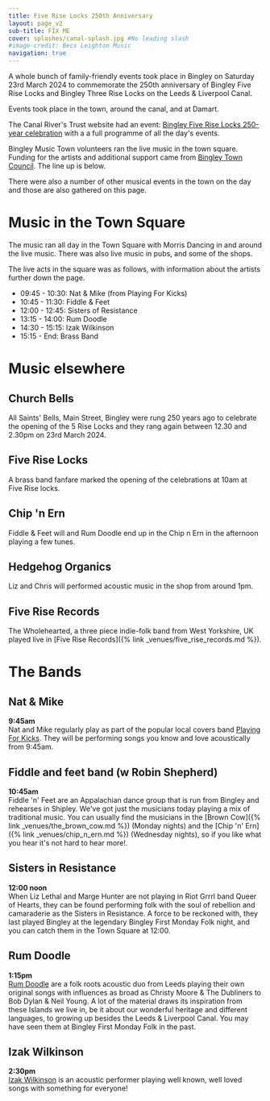 ```yaml
---
title: Five Rise Locks 250th Anniversary
layout: page_v2
sub-title: FIX ME 
cover: splashes/canal-splash.jpg #No leading slash
#image-credit: Becs Leighton Music
navigation: true
---
```


A whole bunch of family-friendly events took place in Bingley on Saturday 23rd March 2024 to commemorate the 250th anniversary of Bingley Five Rise Locks and Bingley Three Rise Locks on the Leeds & Liverpool Canal.

Events took place in the town, around the canal, and at Damart.

The Canal River's Trust website had an event: [Bingley Five Rise Locks 250-year celebration](https://canalrivertrust.org.uk/things-to-do/events/canal-events-canal-festivals/2024-03-23-bingley-five-rise-locks-250-year-celebration) with a a full programme of all the day's events.

Bingley Music Town volunteers ran the live music in the town square. Funding for the artists and additional support came from [Bingley Town Council](https://bingleytowncouncil.gov.uk/). The line up is below.

There were also a number of other musical events in the town on the day and those are also gathered on this page.


# Music in the Town Square

The music ran all day in the Town Square with Morris Dancing in and around the live music. There was also live music in pubs, and some of the shops.

The live acts in the square was as follows, with information about the artists further down the page.  

* 09:45 - 10:30: Nat & Mike (from Playing For Kicks)
* 10:45 - 11:30: Fiddle & Feet
* 12:00 - 12:45: Sisters of Resistance
* 13:15 - 14:00: Rum Doodle
* 14:30 - 15:15: Izak Wilkinson
* 15:15 - End: Brass Band

# Music elsewhere

## Church Bells

All Saints' Bells, Main Street, Bingley were rung 250 years ago to celebrate the opening of the 5 Rise Locks and they rang again between 12.30 and 2.30pm on 23rd March 2024.

## Five Rise Locks

A brass band fanfare marked the opening of the celebrations at 10am at Five Rise locks.

## Chip 'n Ern

Fiddle & Feet will and Rum Doodle end up in the Chip n Ern in the afternoon playing a few tunes.

## Hedgehog Organics

Liz and Chris will performed acoustic music in the shop from around 1pm.

## Five Rise Records

The Wholehearted, a three piece indie-folk band from West Yorkshire, UK played live in [Five Rise Records]({% link _venues/five_rise_records.md %}).

# The Bands

## Nat & Mike 

**9:45am**<br>Nat and Mike regularly play as part of the popular local covers band [Playing For Kicks](https://playingforkicks.co.uk/). They will be performing songs you know and love acoustically from 9:45am.

## Fiddle and feet band (w Robin Shepherd)

**10:45am**<br>Fiddle 'n' Feet are an Appalachian dance group that is run from Bingley and rehearses in Shipley. We've got just the musicians today playing a mix of traditional music. You can usually find the musicians in the [Brown Cow]({% link _venues/the_brown_cow.md %}) (Monday nights) and the [Chip 'n' Ern]({% link _venues/chip_n_ern.md %}) (Wednesday nights), so if you like what you hear it's not hard to hear more!. 

## Sisters in Resistance 

**12:00 noon**<br>When Liz Lethal and Marge Hunter are not playing in Riot Grrrl band Queer of Hearts, they can be found  performing folk with the soul of rebellion and camaraderie as the Sisters in Resistance. A force to be reckoned with, they last played Bingley at the legendary Bingley First Monday Folk night, and you can catch them in the Town Square at 12:00. 

## Rum Doodle

**1:15pm**<br>[Rum Doodle]((https://www.facebook.com/rumdoodle1000)) are a folk roots acoustic duo from Leeds playing their own original songs with influences as broad as Christy Moore & The Dubliners to Bob Dylan & Neil Young. A lot of the material draws its inspiration from these Islands we live in, be it about our wonderful heritage and different languages, to growing up besides the Leeds & Liverpool Canal. You may have seen them at Bingley First Monday Folk in the past.

## Izak Wilkinson

**2:30pm**<br>[Izak Wilkinson](https://www.facebook.com/IzakWilkinson/) is an acoustic performer playing well known, well loved songs with something for everyone!
